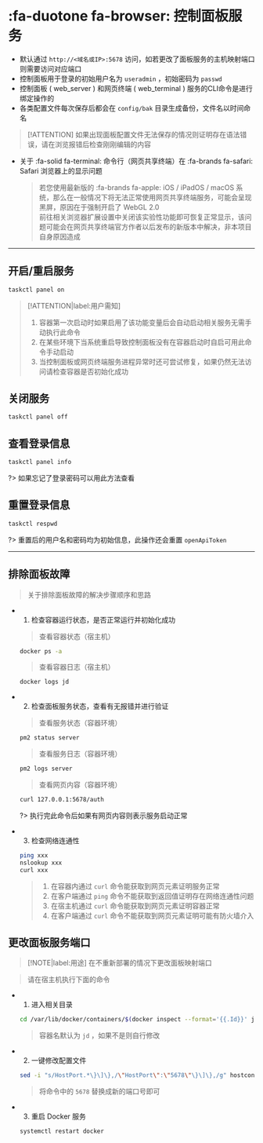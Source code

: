 # :fa-duotone fa-browser: 控制面板服务

- 默认通过 `http://<域名或IP>:5678` 访问，如若更改了面板服务的主机映射端口则需要访问对应端口
- 控制面板用于登录的初始用户名为 `useradmin` ，初始密码为 `passwd`
- 控制面板 ( web_server ) 和网页终端 ( web_terminal ) 服务的CLI命令是进行绑定操作的
- 各类配置文件每次保存后都会在 `config/bak` 目录生成备份，文件名以时间命名

> [!ATTENTION]
> 如果出现面板配置文件无法保存的情况则证明存在语法错误，请在浏览报错后检查刚刚编辑的内容

- 关于 :fa-solid fa-terminal: 命令行（网页共享终端）在 :fa-brands fa-safari: Safari 浏览器上的显示问题

  > 若您使用最新版的 :fa-brands fa-apple: iOS / iPadOS / macOS 系统，那么在一般情况下将无法正常使用网页共享终端服务，可能会呈现黑屏，原因在于强制开启了 WebGL 2.0\
  > 前往相关浏览器扩展设置中关闭该实验性功能即可恢复正常显示，该问题可能会在网页共享终端官方作者以后发布的新版本中解决，非本项目自身原因造成

***

## 开启/重启服务
```bash
taskctl panel on
```
> [!ATTENTION|label:用户需知]
> 1. 容器第一次启动时如果启用了该功能变量后会自动启动相关服务无需手动执行此命令
> 2. 在某些环境下当系统重启导致控制面板没有在容器启动时自启可用此命令手动启动
> 3. 当控制面板或网页终端服务进程异常时还可尝试修复，如果仍然无法访问请检查容器是否初始化成功

## 关闭服务
```bash
taskctl panel off
```

## 查看登录信息
```bash
taskctl panel info
```
?> 如果忘记了登录密码可以用此方法查看

## 重置登录信息
```bash
taskctl respwd
```
?> 重置后的用户名和密码均为初始信息，此操作还会重置 `openApiToken`

***

## 排除面板故障
> 关于排除面板故障的解决步骤顺序和思路

  - 1. 检查容器运行状态，是否正常运行并初始化成功
    > 查看容器状态（宿主机）
    ```bash
    docker ps -a
    ```
    > 查看容器日志（宿主机）
    ```bash
    docker logs jd
    ```
  - 2. 检查面板服务状态，查看有无报错并进行验证
    > 查看服务状态（容器环境）
    ```bash
    pm2 status server
    ```
    > 查看服务日志（容器环境）
    ```bash
    pm2 logs server
    ```
    > 查看网页内容（容器环境）
    ```bash
    curl 127.0.0.1:5678/auth
    ```

      ?> 执行完此命令后如果有网页内容则表示服务启动正常

  - 3. 检查网络连通性
    ```bash
    ping xxx
    nslookup xxx
    curl xxx
    ```
    > 1. 在容器内通过 `curl` 命令能获取到网页元素证明服务正常
    > 2. 在客户端通过 `ping` 命令不能获取到返回值证明存在网络连通性问题
    > 3. 在宿主机通过 `curl` 命令能获取到网页元素证明容器正常
    > 4. 在客户端通过 `curl` 命令不能获取到网页元素证明可能有防火墙介入

## 更改面板服务端口
  > [!NOTE|label:用途]
  > 在不重新部署的情况下更改面板映射端口

  > 请在宿主机执行下面的命令

  - 1. 进入相关目录

    ```bash
    cd /var/lib/docker/containers/$(docker inspect --format='{{.Id}}' jd)
    ```
    > 容器名默认为 `jd` ，如果不是则自行修改

  - 2. 一键修改配置文件

    ```bash
    sed -i "s/HostPort.*\}\]\},/\"HostPort\":\"5678\"\}\]\},/g" hostconfig.json
    ```
    > 将命令中的 `5678` 替换成新的端口号即可

  - 3. 重启 Docker 服务

    ```bash
    systemctl restart docker
    ```
